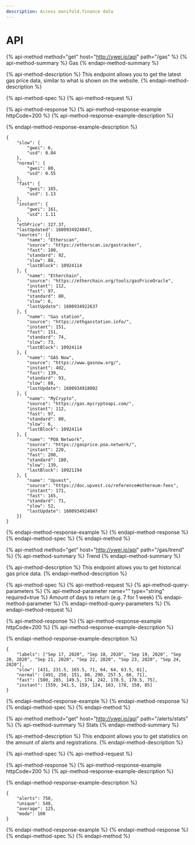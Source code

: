 ```yaml
---
description: Access manifold.finance data
---
```


# API

{% api-method method="get" host="http://ywei.io/api" path="/gas" %}
{% api-method-summary %}
Gas
{% endapi-method-summary %}

{% api-method-description %}
This endpoint allows you to get the latest gas price data, similar to what is shown on the website.
{% endapi-method-description %}

{% api-method-spec %}
{% api-method-request %}

{% api-method-response %}
{% api-method-response-example httpCode=200 %}
{% api-method-response-example-description %}

{% endapi-method-response-example-description %}

```
{
	"slow": {
		"gwei": 6,
		"usd": 0.04
	},
	"normal": {
		"gwei": 80,
		"usd": 0.55
	},
	"fast": {
		"gwei": 165,
		"usd": 1.13
	},
	"instant": {
		"gwei": 161,
		"usd": 1.11
	},
	"ethPrice": 327.37,
	"lastUpdated": 1600934924047,
	"sources": [{
		"name": "Etherscan",
		"source": "https://etherscan.io/gastracker",
		"fast": 100,
		"standard": 92,
		"slow": 88,
		"lastBlock": 10924114
	}, {
		"name": "Etherchain",
		"source": "https://etherchain.org/tools/gasPriceOracle",
		"instant": 112,
		"fast": 97,
		"standard": 80,
		"slow": 6,
		"lastUpdate": 1600934922637
	}, {
		"name": "Gas station",
		"source": "https://ethgasstation.info/",
		"instant": 151,
		"fast": 151,
		"standard": 74,
		"slow": 73,
		"lastBlock": 10924114
	}, {
		"name": "GAS Now",
		"source": "https://www.gasnow.org/",
		"instant": 402,
		"fast": 139,
		"standard": 93,
		"slow": 88,
		"lastUpdate": 1600934918002
	}, {
		"name": "MyCrypto",
		"source": "https://gas.mycryptoapi.com/",
		"instant": 112,
		"fast": 97,
		"standard": 80,
		"slow": 6,
		"lastBlock": 10924114
	}, {
		"name": "POA Network",
		"source": "https://gasprice.poa.network/",
		"instant": 220,
		"fast": 200,
		"standard": 180,
		"slow": 139,
		"lastBlock": 10921194
	}, {
		"name": "Upvest",
		"source": "https://doc.upvest.co/reference#ethereum-fees",
		"instant": 171,
		"fast": 165,
		"standard": 71,
		"slow": 52,
		"lastUpdate": 1600934924047
	}]
}
```
{% endapi-method-response-example %}
{% endapi-method-response %}
{% endapi-method-spec %}
{% endapi-method %}

{% api-method method="get" host="http://ywei.io/api" path="/gas/trend" %}
{% api-method-summary %}
Trend
{% endapi-method-summary %}

{% api-method-description %}
This endpoint allows you to get historical gas price data.
{% endapi-method-description %}

{% api-method-spec %}
{% api-method-request %}
{% api-method-query-parameters %}
{% api-method-parameter name="" type="string" required=true %}
Amount of days to return \(e.g. 7 for 1 week\)
{% endapi-method-parameter %}
{% endapi-method-query-parameters %}
{% endapi-method-request %}

{% api-method-response %}
{% api-method-response-example httpCode=200 %}
{% api-method-response-example-description %}

{% endapi-method-response-example-description %}

```
{
	"labels": ["Sep 17, 2020", "Sep 18, 2020", "Sep 19, 2020", "Sep 20, 2020", "Sep 21, 2020", "Sep 22, 2020", "Sep 23, 2020", "Sep 24, 2020"],
	"slow": [431, 231.5, 165.5, 71, 64, 64, 63.5, 61],
	"normal": [491, 250, 151, 80, 290, 257.5, 66, 71],
	"fast": [500, 285, 149.5, 174, 242, 178.5, 178.5, 75],
	"instant": [559, 341.5, 159, 124, 163, 178, 150, 85]
}
```
{% endapi-method-response-example %}
{% endapi-method-response %}
{% endapi-method-spec %}
{% endapi-method %}

{% api-method method="get" host="http://ywei.io/api" path="/alerts/stats" %}
{% api-method-summary %}
Stats
{% endapi-method-summary %}

{% api-method-description %}
This endpoint allows you to get statistics on the amount of alerts and registrations.
{% endapi-method-description %}

{% api-method-spec %}
{% api-method-request %}

{% api-method-response %}
{% api-method-response-example httpCode=200 %}
{% api-method-response-example-description %}

{% endapi-method-response-example-description %}

```
{
	"alerts": 750,
	"unique": 548,
	"average": 125,
	"mode": 100
}
```
{% endapi-method-response-example %}
{% endapi-method-response %}
{% endapi-method-spec %}
{% endapi-method %}

